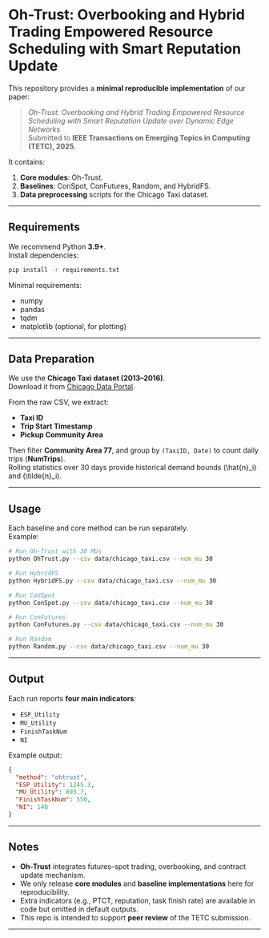 # Oh-Trust: Overbooking and Hybrid Trading Empowered Resource Scheduling with Smart Reputation Update

This repository provides a **minimal reproducible implementation** of our paper:

> *Oh-Trust: Overbooking and Hybrid Trading Empowered Resource Scheduling with Smart Reputation Update over Dynamic Edge Networks*  
> Submitted to **IEEE Transactions on Emerging Topics in Computing (TETC), 2025**.

It contains:
1. **Core modules**: Oh-Trust.  
2. **Baselines**: ConSpot, ConFutures, Random, and HybridFS.  
3. **Data preprocessing** scripts for the Chicago Taxi dataset.  

---

## Requirements

We recommend Python **3.9+**.  
Install dependencies:

```bash
pip install -r requirements.txt
```

Minimal requirements:
- numpy  
- pandas  
- tqdm  
- matplotlib (optional, for plotting)  

---

## Data Preparation

We use the **Chicago Taxi dataset (2013–2016)**.  
Download it from [Chicago Data Portal](https://data.cityofchicago.org/Transportation/Taxi-Trips/wrvz-psew).

From the raw CSV, we extract:
- **Taxi ID**  
- **Trip Start Timestamp**  
- **Pickup Community Area**  

Then filter **Community Area 77**, and group by `(TaxiID, Date)` to count daily trips (**NumTrips**).  
Rolling statistics over 30 days provide historical demand bounds \(\hat{n}_i\) and \(\tilde{n}_i\).  

---

## Usage

Each baseline and core method can be run separately.  
Example:

```bash
# Run Oh-Trust with 30 MUs
python OhTrust.py --csv data/chicago_taxi.csv --num_mu 30

# Run HybridFS
python HybridFS.py --csv data/chicago_taxi.csv --num_mu 30

# Run ConSpot
python ConSpot.py --csv data/chicago_taxi.csv --num_mu 30

# Run ConFutures
python ConFutures.py --csv data/chicago_taxi.csv --num_mu 30

# Run Random
python Random.py --csv data/chicago_taxi.csv --num_mu 30
```

---

## Output

Each run reports **four main indicators**:

- `ESP_Utility`  
- `MU_Utility`  
- `FinishTaskNum`  
- `NI`  

Example output:
```json
{
  "method": "ohtrust",
  "ESP_Utility": 1245.3,
  "MU_Utility": 893.7,
  "FinishTaskNum": 550,
  "NI": 140
}
```

---

## Notes

- **Oh-Trust** integrates futures–spot trading, overbooking, and contract update mechanism.  
- We only release **core modules** and **baseline implementations** here for reproducibility.  
- Extra indicators (e.g., PTCT, reputation, task finish rate) are available in code but omitted in default outputs.  
- This repo is intended to support **peer review** of the TETC submission.  

---


